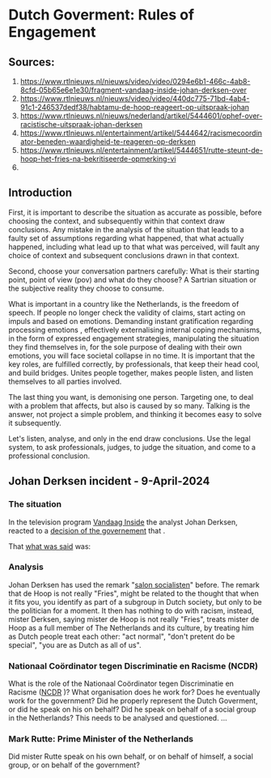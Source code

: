 # Dutch Goverment: Rules of Engagement

## Sources:

1. https://www.rtlnieuws.nl/nieuws/video/video/0294e6b1-466c-4ab8-8cfd-05b65e6e1e30/fragment-vandaag-inside-johan-derksen-over
2. https://www.rtlnieuws.nl/nieuws/video/video/440dc775-71bd-4ab4-91c1-246537dedf38/habtamu-de-hoop-reageert-op-uitspraak-johan
3. https://www.rtlnieuws.nl/nieuws/nederland/artikel/5444601/ophef-over-racistische-uitspraak-johan-derksen
4. https://www.rtlnieuws.nl/entertainment/artikel/5444642/racismecoordinator-beneden-waardigheid-te-reageren-op-derksen
5. https://www.rtlnieuws.nl/entertainment/artikel/5444651/rutte-steunt-de-hoop-het-fries-na-bekritiseerde-opmerking-vi
6. 

## Introduction

First, it is important to describe the situation as accurate as possible, before
choosing the context, and subsequently within that context draw conclusions.
Any mistake in the analysis of the situation that leads to a faulty set of
assumptions regarding what happened, that what actually happened, including what
lead up to that what was perceived, will fault any choice of context and
subsequent conclusions drawn in that context.

Second, choose your conversation partners carefully: What is their starting
point, point of view (pov) and what do they choose? A Sartrian situation or the
subjective reality they choose to consume.

What is important in a country like the Netherlands, is the freedom of speech.
If people no longer check the validity of claims, start acting on impuls and
based on emotions. Demanding instant gratification regarding processing emotions
, effectively externalising internal coping mechanisms, in the form of
expressed engagement strategies, manipulating the situation they find themselves
in, for the sole purpose of dealing with their own emotions, you will face
societal collapse in no time. It is important that the key roles, are fulfilled
correctly, by professionals, that keep their head cool, and build bridges.
Unites people together, makes people listen, and listen themselves to all
parties involved.

The last thing you want, is demonising one person. Targeting one, to deal with
a problem that affects, but also is caused by so many. Talking is the answer,
not project a simple problem, and thinking it becomes easy to solve it
subsequently.

Let's listen, analyse, and only in the end draw conclusions. Use the legal
system, to ask professionals, judges, to judge the situation, and come to a
professional conclusion.

## Johan Derksen incident - 9-April-2024

### The situation

In the television program
[Vandaag Inside](https://www.vandaaginside.nl/nieuws/vandaag-inside-uitzending/aflevering-vandaag-inside-met-albert-verlinde-dinsdag-9-april-2024)
the analyst Johan Derksen, reacted to a
[decision of the governement](https://www.rijksoverheid.nl/actueel/nieuws/2024/04/08/nieuwe-afspraken-voor-versterken-friese-taal-en-cultuur)
that .




That [what was said](https://www.rtlnieuws.nl/nieuws/nederland/artikel/5444601/ophef-over-racistische-uitspraak-johan-derksen)
was:


### Analysis

Johan Derksen has used the remark "[salon socialisten](https://en.wikipedia.org/wiki/Champagne_socialist)" before.
The remark that de Hoop is not really "Fries", might be related to the thought that when it fits you, you identify as
part of a subgroup in Dutch society, but only to be the politician for a moment. It then has nothing to do with racism,
instead, mister Derksen, saying mister de Hoop is not really "Fries", treats mister de Hoop as a full member of The
Netherlands and its culture, by treating him as Dutch people treat each other: "act normal", "don't pretent do be
special", "you are as Dutch as all of us".



### Nationaal Coördinator tegen Discriminatie en Racisme (NCDR)

What is the role of the Nationaal Coördinator tegen Discriminatie en Racisme
([NCDR](https://www.rtlnieuws.nl/entertainment/artikel/5444642/racismecoordinator-beneden-waardigheid-te-reageren-op-derksen)
)? What organisation does he work for? Does he eventually work for the
government? Did he properly represent the Dutch Goverment, or did he speak on
his on behalf? Did he speak on behalf of a social group in the Netherlands?
This needs to be analysed and questioned.
...

### Mark Rutte: Prime Minister of the Netherlands

Did mister Rutte speak on his own behalf, or on behalf of himself, a social
group, or on behalf of the government?